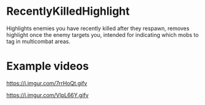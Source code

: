 # RecentlyKilledHighlight

Highlights enemies you have recently killed after they respawn, removes highlight once the enemy targets you, intended for indicating which mobs to tag in multicombat areas.

# Example videos

https://i.imgur.com/7rrHoQt.gifv

https://i.imgur.com/VlpL66Y.gifv

